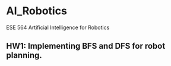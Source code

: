 # AI_Robotics
ESE 564 Artificial Intelligence for Robotics

## HW1: Implementing BFS and DFS for robot planning.
